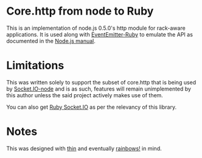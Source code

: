 # Core.http from node to Ruby
This is an implementation of node.js 0.5.0's http module for rack-aware applications. It is used along with
[EventEmitter-Ruby](https://github.com/Oblong/EventEmitter-Ruby) to emulate the API as documented in the
[Node.js manual](http://nodejs.org/docs/v0.5.0/api/http.html).

# Limitations
This was written solely to support the subset of core.http that is being used by [Socket.IO-node](https://github.com/LearnBoost/socket.io) and
is as such, features will remain unimplemented by this author unless the said project actively makes use of them.

You can also get [Ruby Socket.IO](https://github.com/Oblong/Socket.io-Ruby) as per the relevancy of this library.

# Notes
This was designed with [thin](http://code.macournoyer.com/thin/) and eventually [rainbows!](http://rainbows.rubyforge.org/) in mind.
